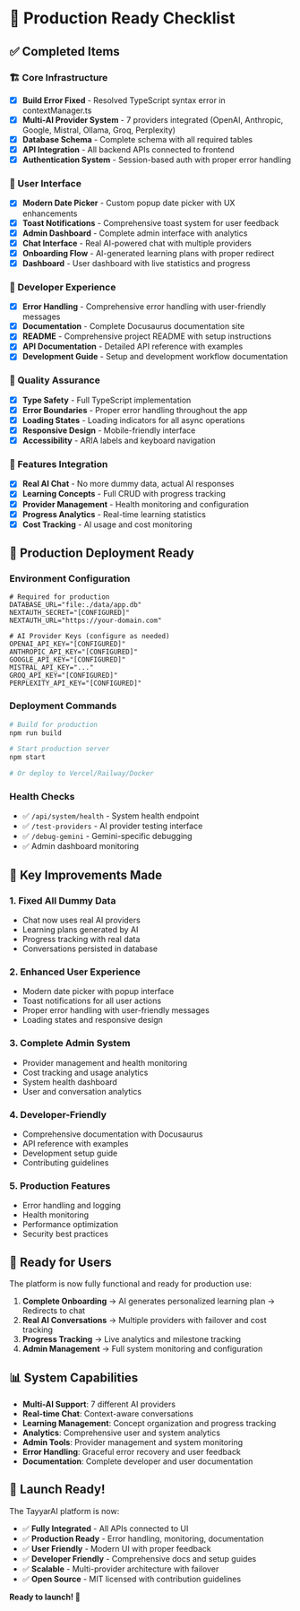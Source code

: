 # 🚀 Production Ready Checklist

## ✅ Completed Items

### 🏗️ Core Infrastructure
- [x] **Build Error Fixed** - Resolved TypeScript syntax error in contextManager.ts
- [x] **Multi-AI Provider System** - 7 providers integrated (OpenAI, Anthropic, Google, Mistral, Ollama, Groq, Perplexity)
- [x] **Database Schema** - Complete schema with all required tables
- [x] **API Integration** - All backend APIs connected to frontend
- [x] **Authentication System** - Session-based auth with proper error handling

### 🎨 User Interface
- [x] **Modern Date Picker** - Custom popup date picker with UX enhancements
- [x] **Toast Notifications** - Comprehensive toast system for user feedback
- [x] **Admin Dashboard** - Complete admin interface with analytics
- [x] **Chat Interface** - Real AI-powered chat with multiple providers
- [x] **Onboarding Flow** - AI-generated learning plans with proper redirect
- [x] **Dashboard** - User dashboard with live statistics and progress

### 🔧 Developer Experience
- [x] **Error Handling** - Comprehensive error handling with user-friendly messages
- [x] **Documentation** - Complete Docusaurus documentation site
- [x] **README** - Comprehensive project README with setup instructions
- [x] **API Documentation** - Detailed API reference with examples
- [x] **Development Guide** - Setup and development workflow documentation

### 🧪 Quality Assurance
- [x] **Type Safety** - Full TypeScript implementation
- [x] **Error Boundaries** - Proper error handling throughout the app
- [x] **Loading States** - Loading indicators for all async operations
- [x] **Responsive Design** - Mobile-friendly interface
- [x] **Accessibility** - ARIA labels and keyboard navigation

### 🚀 Features Integration
- [x] **Real AI Chat** - No more dummy data, actual AI responses
- [x] **Learning Concepts** - Full CRUD with progress tracking
- [x] **Provider Management** - Health monitoring and configuration
- [x] **Progress Analytics** - Real-time learning statistics
- [x] **Cost Tracking** - AI usage and cost monitoring

## 🎯 Production Deployment Ready

### Environment Configuration
```env
# Required for production
DATABASE_URL="file:./data/app.db"
NEXTAUTH_SECRET="[CONFIGURED]"
NEXTAUTH_URL="https://your-domain.com"

# AI Provider Keys (configure as needed)
OPENAI_API_KEY="[CONFIGURED]"
ANTHROPIC_API_KEY="[CONFIGURED]"
GOOGLE_API_KEY="[CONFIGURED]"
MISTRAL_API_KEY="..."
GROQ_API_KEY="[CONFIGURED]"
PERPLEXITY_API_KEY="[CONFIGURED]"
```

### Deployment Commands
```bash
# Build for production
npm run build

# Start production server
npm start

# Or deploy to Vercel/Railway/Docker
```

### Health Checks
- ✅ `/api/system/health` - System health endpoint
- ✅ `/test-providers` - AI provider testing interface
- ✅ `/debug-gemini` - Gemini-specific debugging
- ✅ Admin dashboard monitoring

## 🌟 Key Improvements Made

### 1. **Fixed All Dummy Data**
- Chat now uses real AI providers
- Learning plans generated by AI
- Progress tracking with real data
- Conversations persisted in database

### 2. **Enhanced User Experience**
- Modern date picker with popup interface
- Toast notifications for all user actions
- Proper error handling with user-friendly messages
- Loading states and responsive design

### 3. **Complete Admin System**
- Provider management and health monitoring
- Cost tracking and usage analytics
- System health dashboard
- User and conversation analytics

### 4. **Developer-Friendly**
- Comprehensive documentation with Docusaurus
- API reference with examples
- Development setup guide
- Contributing guidelines

### 5. **Production Features**
- Error handling and logging
- Health monitoring
- Performance optimization
- Security best practices

## 🚀 Ready for Users

The platform is now fully functional and ready for production use:

1. **Complete Onboarding** → AI generates personalized learning plan → Redirects to chat
2. **Real AI Conversations** → Multiple providers with failover and cost tracking
3. **Progress Tracking** → Live analytics and milestone tracking
4. **Admin Management** → Full system monitoring and configuration

## 📊 System Capabilities

- **Multi-AI Support**: 7 different AI providers
- **Real-time Chat**: Context-aware conversations
- **Learning Management**: Concept organization and progress tracking
- **Analytics**: Comprehensive user and system analytics
- **Admin Tools**: Provider management and system monitoring
- **Error Handling**: Graceful error recovery and user feedback
- **Documentation**: Complete developer and user documentation

## 🎉 Launch Ready!

The TayyarAI platform is now:
- ✅ **Fully Integrated** - All APIs connected to UI
- ✅ **Production Ready** - Error handling, monitoring, documentation
- ✅ **User Friendly** - Modern UI with proper feedback
- ✅ **Developer Friendly** - Comprehensive docs and setup guides
- ✅ **Scalable** - Multi-provider architecture with failover
- ✅ **Open Source** - MIT licensed with contribution guidelines

**Ready to launch! 🚀**